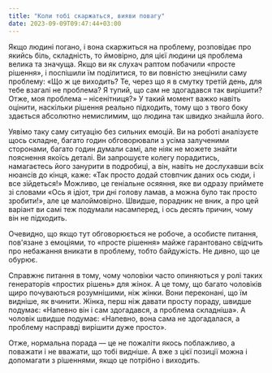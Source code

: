 ```yaml
---
title: "Коли тобі скаржаться, вияви повагу"
date: 2023-09-09T09:47:44+03:00
---
```


Якщо людині погано, і вона скаржиться на проблему, розповідає про якийсь біль, складність, то ймовірно, для цієї людини ця проблема велика та значуща. Якщо ви як слухач раптом побачили «просте рішення», і поспішили їм поділитися, то ви повністю знецінили саму проблему: «Що ж це виходить? Те, через що я в смутку третій день, для тебе взагалі не проблема? Я тупий, що сам не здогадався так вирішити? Отже, моя проблема – нісенітниця?» У такий момент важко навіть оцінити, наскільки рішення реально підходить, тому що з твого боку здається абсолютно немислимим, що людина так швидко знайшла його.

Уявімо таку саму ситуацію без сильних емоцій. Ви на роботі аналізуєте щось складне, багато годин обговорювали з усіма залученими сторонами, багато годин думали самі, але ніяк не можете знайти пояснення якоїсь деталі. Ви запрошуєте колегу порадитись, намагаєтесь його занурити в подробиці, а він, навіть не дослухавши всіх нюансів до кінця, каже: «Так просто додай стовпчик даних ось сюди, і все зійдеться!» Можливо, це геніальне осяяння, яке ви одразу приймете зі словами «Ось я ідіот, три дні голову ламав, а можна було так просто зробити!», але це малоймовірно. Швидше, порадник не вник, а про цей варіант ви самі теж подумали насамперед, і ось десять причин, чому він не підходить.

Очевидно, що якщо тут обговорюється не робоче, а особисте питання, пов'язане з емоціями, то «просте рішення» майже гарантовано свідчить про небажання вникати в проблему, тобто байдужість. Не дивно, що це обурює.

Справжнє питання в тому, чому чоловіки часто опиняються у ролі таких генераторів «простих рішень» для жінок. А це тому, що багато чоловіків щиро почуваються розумнішими, ніж жінки. Вони переконані, що їм видніше, як вчинити. Жінка, перш ніж давати просту пораду, швидше подумає: «Напевно він і сам здогадався, а проблема складніша». А чоловік швидше подумає: «Напевно, вона сама не здогадалася, а проблему насправді вирішити дуже просто».

Отже, нормальна порада — це не пожаліти якось поблажливо, а поважати і не вважати, що тобі видніше. А вже з цієї позиції можна і допомагати з рішеннями, якщо це потрібно і виходить.
